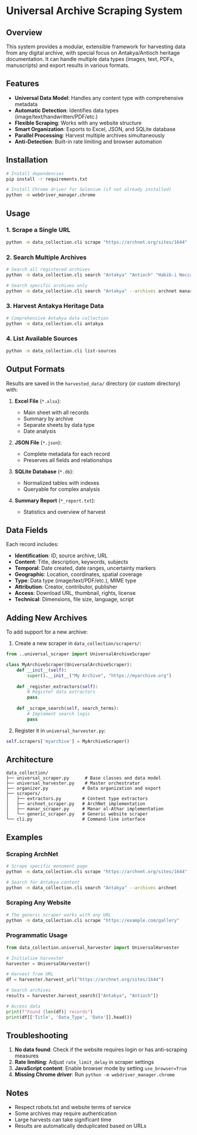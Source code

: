 # Universal Archive Scraping System

## Overview

This system provides a modular, extensible framework for harvesting data from any digital archive, with special focus on Antakya/Antioch heritage documentation. It can handle multiple data types (images, text, PDFs, manuscripts) and export results in various formats.

## Features

- **Universal Data Model**: Handles any content type with comprehensive metadata
- **Automatic Detection**: Identifies data types (image/text/handwritten/PDF/etc.)
- **Flexible Scraping**: Works with any website structure
- **Smart Organization**: Exports to Excel, JSON, and SQLite database
- **Parallel Processing**: Harvest multiple archives simultaneously
- **Anti-Detection**: Built-in rate limiting and browser automation

## Installation

```bash
# Install dependencies
pip install -r requirements.txt

# Install Chrome driver for Selenium (if not already installed)
python -m webdriver_manager.chrome
```

## Usage

### 1. Scrape a Single URL

```bash
python -m data_collection.cli scrape "https://archnet.org/sites/1644"
```

### 2. Search Multiple Archives

```bash
# Search all registered archives
python -m data_collection.cli search "Antakya" "Antioch" "Habib-i Neccar"

# Search specific archives only
python -m data_collection.cli search "Antakya" --archives archnet manar
```

### 3. Harvest Antakya Heritage Data

```bash
# Comprehensive Antakya data collection
python -m data_collection.cli antakya
```

### 4. List Available Sources

```bash
python -m data_collection.cli list-sources
```

## Output Formats

Results are saved in the `harvested_data/` directory (or custom directory) with:

1. **Excel File** (`*.xlsx`):
   - Main sheet with all records
   - Summary by archive
   - Separate sheets by data type
   - Date analysis

2. **JSON File** (`*.json`):
   - Complete metadata for each record
   - Preserves all fields and relationships

3. **SQLite Database** (`*.db`):
   - Normalized tables with indexes
   - Queryable for complex analysis

4. **Summary Report** (`*_report.txt`):
   - Statistics and overview of harvest

## Data Fields

Each record includes:

- **Identification**: ID, source archive, URL
- **Content**: Title, description, keywords, subjects
- **Temporal**: Date created, date ranges, uncertainty markers
- **Geographic**: Location, coordinates, spatial coverage
- **Type**: Data type (image/text/PDF/etc.), MIME type
- **Attribution**: Creator, contributor, publisher
- **Access**: Download URL, thumbnail, rights, license
- **Technical**: Dimensions, file size, language, script

## Adding New Archives

To add support for a new archive:

1. Create a new scraper in `data_collection/scrapers/`:

```python
from ..universal_scraper import UniversalArchiveScraper

class MyArchiveScraper(UniversalArchiveScraper):
    def __init__(self):
        super().__init__("My Archive", "https://myarchive.org")
    
    def _register_extractors(self):
        # Register data extractors
        pass
    
    def _scrape_search(self, search_terms):
        # Implement search logic
        pass
```

2. Register it in `universal_harvester.py`:

```python
self.scrapers['myarchive'] = MyArchiveScraper()
```

## Architecture

```
data_collection/
├── universal_scraper.py      # Base classes and data model
├── universal_harvester.py    # Master orchestrator
├── organizer.py             # Data organization and export
├── scrapers/
│   ├── extractors.py        # Content type extractors
│   ├── archnet_scraper.py   # ArchNet implementation
│   ├── manar_scraper.py     # Manar al-Athar implementation
│   └── generic_scraper.py   # Generic website scraper
└── cli.py                   # Command-line interface
```

## Examples

### Scraping ArchNet

```bash
# Scrape specific monument page
python -m data_collection.cli scrape "https://archnet.org/sites/1644"

# Search for Antakya content
python -m data_collection.cli search "Antakya" --archives archnet
```

### Scraping Any Website

```bash
# The generic scraper works with any URL
python -m data_collection.cli scrape "https://example.com/gallery"
```

### Programmatic Usage

```python
from data_collection.universal_harvester import UniversalHarvester

# Initialize harvester
harvester = UniversalHarvester()

# Harvest from URL
df = harvester.harvest_url("https://archnet.org/sites/1644")

# Search archives
results = harvester.harvest_search(["Antakya", "Antioch"])

# Access data
print(f"Found {len(df)} records")
print(df[['Title', 'Data_Type', 'Date']].head())
```

## Troubleshooting

1. **No data found**: Check if the website requires login or has anti-scraping measures
2. **Rate limiting**: Adjust `rate_limit_delay` in scraper settings
3. **JavaScript content**: Enable browser mode by setting `use_browser=True`
4. **Missing Chrome driver**: Run `python -m webdriver_manager.chrome`

## Notes

- Respect robots.txt and website terms of service
- Some archives may require authentication
- Large harvests can take significant time
- Results are automatically deduplicated based on URLs